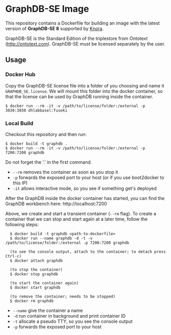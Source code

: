 # GraphDB-SE Image

This repository contains a Dockerfile for building an image with the latest version of **GraphDB-SE 8** supported by [Knora](https://github.com/dhlab-basel/Knora).

GraphDB-SE is the Standard Edition of the triplestore from Ontotext (http://ontotext.com). GraphDB-SE must be licensed separately by the user.

## Usage


### Docker Hub

Copy the GraphDB-SE license file into a folder of you choosing and name it ``GRAPHDB_SE.license``. We will mount this
folder into the docker container, so that the license can be used by GraphDB running inside the container.

```
$ docker run --rm -it -v /path/to/license/folder:/external -p 3030:3030 dhlabbasel:fuseki
```


### Local Build

Checkout this repository and then run:

```
$ docker build -t graphdb .
$ docker run --rm -it -v /path/to/license/folder:/external -p 7200:7200 graphdb
```

Do not forget the '.' in the first command.

 - ``--rm`` removes the container as soon as you stop it
 - ``-p`` forwards the exposed port to your host (or if you use boot2docker to this IP)
 - ``-it`` allows interactive mode, so you see if something get's deployed

After the GraphDB inside the docker container has started, you can find the GraphDB workbench here: http://localhost:7200

Above, we create and start a transient container (``--rm`` flag). To create a container that we can stop and start again
at a later time, follow the following steps:

```
  $ docker build -t graphdb <path-to-dockerfile>
  $ docker run --name graphdb -d -t -v /path/to/license/folder:/external -p 7200:7200 graphdb
  
  (to see the console output, attach to the container; to detach press Ctrl-c)
  $ docker attach graphdb
    
  (to stop the container)
  $ docker stop graphdb
  
  (to start the container again)
  $ docker start graphdb
  
  (to remove the container; needs to be stopped)
  $ docker rm graphdb
```

 - ``--name`` give the container a name
 - ``-d`` run container in background and print container ID
 - ``-t`` allocate a pseudo TTY, so you see the console output
 - ``-p`` forwards the exposed port to your host